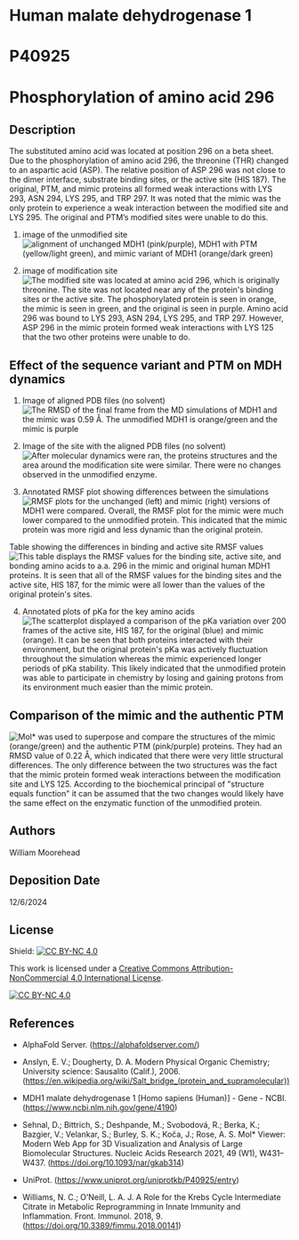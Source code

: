# Human malate dehydrogenase 1
# P40925
# Phosphorylation of amino acid 296


## Description


The substituted amino acid was located at position 296 on a beta sheet. Due to the phosphorylation of amino acid 296, the threonine (THR) changed to an aspartic acid (ASP). The relative position of ASP 296 was not close to the dimer interface, substrate binding sites, or the active site (HIS 187). The original, PTM, and mimic proteins all formed weak interactions with LYS 293, ASN 294, LYS 295, and TRP 297. It was noted that the mimic was the only protein to experience a weak interaction between the modified site and LYS 295. The original and PTM’s modified sites were unable to do this. 


1. image of the unmodified site
![alignment of unchanged MDH1 (pink/purple), MDH1 with PTM (yellow/light green), and mimic variant of MDH1 (orange/dark green)](images/unmodified_align.png)

2. image of modification site
![The modified site was located at amino acid 296, which is originally threonine. The site was not located near any of the protein's binding sites or the active site. The phosphorylated protein is seen in orange, the mimic is seen in green, and the original is seen in purple. Amino acid 296 was bound to LYS 293, ASN 294, LYS 295, and TRP 297. However, ASP 296 in the mimic protein formed weak interactions with LYS 125 that the two other proteins were unable to do.](images/modified_align.png)


## Effect of the sequence variant and PTM on MDH dynamics


1. Image of aligned PDB files (no solvent)
![The RMSD of the final frame from the MD simulations of MDH1 and the mimic was 0.59 Å. The unmodified MDH1 is orange/green and the mimic is purple](images/nw_original_align.png)

2. Image of the site with the aligned PDB files (no solvent)
![After molecular dynamics were ran, the proteins structures and the area around the modification site were similar. There were no changes observed in the unmodified enzyme.](images/nw_original_site_align.png)

3. Annotated RMSF plot showing differences between the simulations
![RMSF plots for the unchanged (left) and mimic (right) versions of MDH1 were compared. Overall, the RMSF plot for the mimic were much lower compared to the unmodified protein. This indicated that the mimic protein was more rigid and less dynamic than the original protein.](images/RMSF_plot.png)

Table showing the differences in binding and active site RMSF values
![This table displays the RMSF values for the binding site, active site, and bonding amino acids to a.a. 296 in the mimic and original human MDH1 proteins. It is seen that all of the RMSF values for the binding sites and the active site, HIS 187, for the mimic were all lower than the values of the original protein's sites.](images/RMSF_table.png)

4. Annotated plots of pKa for the key amino acids
![The scatterplot displayed a comparison of the pKa variation over 200 frames of the active site, HIS 187, for the original (blue) and mimic (orange). It can be seen that both proteins interacted with their environment, but the original protein's pKa was actively fluctuation throughout the simulation whereas the mimic experienced longer periods of pKa stability. This likely indicated that the unmodified protein was able to participate in chemistry by losing and gaining protons from its environment much easier than the mimic protein.](images/pka_graph.png)



## Comparison of the mimic and the authentic PTM


![Mol* was used to superpose and compare the structures of the mimic (orange/green) and the authentic PTM (pink/purple) proteins. They had an RMSD value of 0.22 Å, which indicated that there were very little structural differences. The only difference between the two structures was the fact that the mimic protein formed weak interactions between the modification site and LYS 125. According to the biochemical principal of "structure equals function" it can be assumed that the two changes would likely have the same effect on the enzymatic function of the unmodified protein.](images/mimic_ptm_align.png)

## Authors

William Moorehead

## Deposition Date

12/6/2024

## License

Shield: [![CC BY-NC 4.0][cc-by-nc-shield]][cc-by-nc]

This work is licensed under a
[Creative Commons Attribution-NonCommercial 4.0 International License][cc-by-nc].

[![CC BY-NC 4.0][cc-by-nc-image]][cc-by-nc]

[cc-by-nc]: https://creativecommons.org/licenses/by-nc/4.0/
[cc-by-nc-image]: https://licensebuttons.net/l/by-nc/4.0/88x31.png
[cc-by-nc-shield]: https://img.shields.io/badge/License-CC%20BY--NC%204.0-lightgrey.svg


## References

* AlphaFold Server. (https://alphafoldserver.com/)

* Anslyn, E. V.; Dougherty, D. A. Modern Physical Organic Chemistry; University science: Sausalito (Calif.), 2006. (https://en.wikipedia.org/wiki/Salt_bridge_(protein_and_supramolecular))

* MDH1 malate dehydrogenase 1 [Homo sapiens (Human)] - Gene - NCBI. (https://www.ncbi.nlm.nih.gov/gene/4190)

* Sehnal, D.; Bittrich, S.; Deshpande, M.; Svobodová, R.; Berka, K.; Bazgier, V.; Velankar, S.; Burley, S. K.; Koča, J.; Rose, A. S. Mol* Viewer: Modern Web App for 3D Visualization and Analysis of Large Biomolecular Structures. Nucleic Acids Research 2021, 49 (W1), W431–W437. (https://doi.org/10.1093/nar/gkab314)

* UniProt. (https://www.uniprot.org/uniprotkb/P40925/entry)

* Williams, N. C.; O’Neill, L. A. J. A Role for the Krebs Cycle Intermediate Citrate in Metabolic Reprogramming in Innate Immunity and Inflammation. Front. Immunol. 2018, 9. (https://doi.org/10.3389/fimmu.2018.00141)
